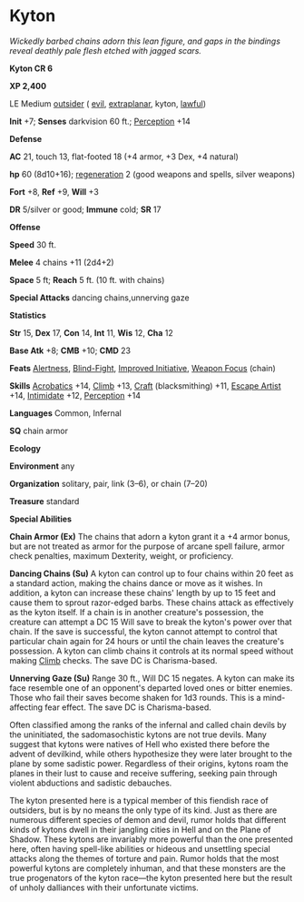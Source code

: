 # Kyton

_Wickedly barbed chains adorn this lean figure, and gaps in the bindings reveal deathly pale flesh etched with jagged scars._

**Kyton CR 6**

**XP 2,400**

LE Medium [outsider](creatureTypes.html#_outsider) ( [evil](creatureTypes.html#_evil-subtype), [extraplanar](creatureTypes.html#_extraplanar-subtype), kyton, [lawful](creatureTypes.html#_lawful-subtype))

**Init** +7; **Senses** darkvision 60 ft.; [Perception](../skills/perception.html#_perception) +14

**Defense**

**AC** 21, touch 13, flat-footed 18 (+4 armor, +3 Dex, +4 natural)

**hp** 60 (8d10+16); [regeneration](universalMonsterRules.html#_regeneration) 2 (good weapons and spells, silver weapons)

**Fort** +8, **Ref** +9, **Will** +3

**DR** 5/silver or good; **Immune** cold; **SR** 17

**Offense**

**Speed** 30 ft.

**Melee** 4 chains +11 (2d4+2)

**Space** 5 ft; **Reach** 5 ft. (10 ft. with chains)

**Special Attacks** dancing chains,unnerving gaze

**Statistics**

**Str** 15, **Dex** 17, **Con** 14, **Int** 11, **Wis** 12, **Cha** 12

**Base Atk** +8; **CMB** +10; **CMD** 23

**Feats** [Alertness](../feats.html#_alertness), [Blind-Fight](../feats.html#_blind-fight), [Improved Initiative](../feats.html#_improved-initiative), [Weapon Focus](../feats.html#_weapon-focus) (chain)

**Skills** [Acrobatics](../skills/acrobatics.html#_acrobatics) +14, [Climb](../skills/climb.html#_climb) +13, [Craft](../skills/craft.html#_craft) (blacksmithing) +11, [Escape Artist](../skills/escapeArtist.html#_escape-artist) +14, [Intimidate](../skills/intimidate.html#_intimidate) +12, [Perception](../skills/perception.html#_perception) +14

**Languages** Common, Infernal

**SQ** chain armor

**Ecology**

**Environment** any

**Organization** solitary, pair, link (3–6), or chain (7–20)

**Treasure** standard

**Special Abilities**

**Chain Armor (Ex)** The chains that adorn a kyton grant it a +4 armor bonus, but are not treated as armor for the purpose of arcane spell failure, armor check penalties, maximum Dexterity, weight, or proficiency.

**Dancing Chains (Su)** A kyton can control up to four chains within 20 feet as a standard action, making the chains dance or move as it wishes. In addition, a kyton can increase these chains' length by up to 15 feet and cause them to sprout razor-edged barbs. These chains attack as effectively as the kyton itself. If a chain is in another creature's possession, the creature can attempt a DC 15 Will save to break the kyton's power over that chain. If the save is successful, the kyton cannot attempt to control that particular chain again for 24 hours or until the chain leaves the creature's possession. A kyton can climb chains it controls at its normal speed without making [Climb](../skills/climb.html#_climb) checks. The save DC is Charisma-based.

**Unnerving Gaze (Su)** Range 30 ft., Will DC 15 negates. A kyton can make its face resemble one of an opponent's departed loved ones or bitter enemies. Those who fail their saves become shaken for 1d3 rounds. This is a mind-affecting fear effect. The save DC is Charisma-based.

Often classified among the ranks of the infernal and called chain devils by the uninitiated, the sadomasochistic kytons are not true devils. Many suggest that kytons were natives of Hell who existed there before the advent of devilkind, while others hypothesize they were later brought to the plane by some sadistic power. Regardless of their origins, kytons roam the planes in their lust to cause and receive suffering, seeking pain through violent abductions and sadistic debauches.

The kyton presented here is a typical member of this fiendish race of outsiders, but is by no means the only type of its kind. Just as there are numerous different species of demon and devil, rumor holds that different kinds of kytons dwell in their jangling cities in Hell and on the Plane of Shadow. These kytons are invariably more powerful than the one presented here, often having spell-like abilities or hideous and unsettling special attacks along the themes of torture and pain. Rumor holds that the most powerful kytons are completely inhuman, and that these monsters are the true progenators of the kyton race—the kyton presented here but the result of unholy dalliances with their unfortunate victims.

